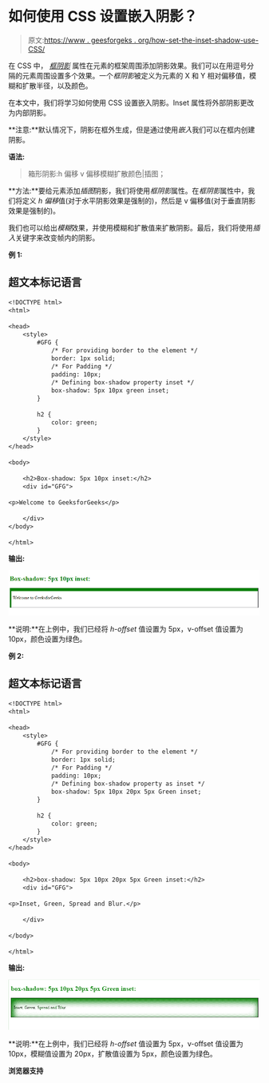 # 如何使用 CSS 设置嵌入阴影？

> 原文:[https://www . geesforgeks . org/how-set-the-inset-shadow-use-CSS/](https://www.geeksforgeeks.org/how-set-the-inset-shadow-using-css/)

在 CSS 中， [*框阴影*](https://www.geeksforgeeks.org/css-box-shadow-property/) 属性在元素的框架周围添加阴影效果。我们可以在用逗号分隔的元素周围设置多个效果。一个*框阴影*被定义为元素的 X 和 Y 相对偏移值，模糊和扩散半径，以及颜色。

在本文中，我们将学习如何使用 CSS 设置嵌入阴影。Inset 属性将外部阴影更改为内部阴影。

**注意:**默认情况下，阴影在框外生成，但是通过使用*嵌入*我们可以在框内创建阴影。

**语法:**

> 箱形阴影:h 偏移 v 偏移模糊扩散颜色|插图；

**方法:**要给元素添加*插图*阴影，我们将使用*框阴影*属性。在*框阴影*属性中，我们将定义 *h 偏移*值(对于水平阴影效果是强制的)，然后是 v 偏移值(对于垂直阴影效果是强制的)。

我们也可以给出*模糊*效果，并使用模糊和扩散值来扩散阴影。最后，我们将使用*插入*关键字来改变帧内的阴影。

**例 1:**

## 超文本标记语言

```
<!DOCTYPE html>
<html>

<head>
    <style>
        #GFG {
            /* For providing border to the element */
            border: 1px solid;
            /* For Padding */
            padding: 10px;
            /* Defining box-shadow property inset */
            box-shadow: 5px 10px green inset;
        }

        h2 {
            color: green;
        }
    </style>
</head>

<body>

    <h2>Box-shadow: 5px 10px inset:</h2>
    <div id="GFG">

<p>Welcome to GeeksforGeeks</p>

    </div>
</body>

</html>
```

**输出:**

![](img/0c3d0ebea50547152954852437b242a0.png)

**说明:**在上例中，我们已经将 *h-offset* 值设置为 5px，v-offset 值设置为 10px，颜色设置为绿色。

**例 2:**

## 超文本标记语言

```
<!DOCTYPE html>
<html>

<head>
    <style>
        #GFG {
            /* For providing border to the element */
            border: 1px solid;
            /* For Padding */
            padding: 10px;
            /* Defining box-shadow property as inset */
            box-shadow: 5px 10px 20px 5px Green inset;
        }

        h2 {
            color: green;
        }
    </style>
</head>

<body>

    <h2>box-shadow: 5px 10px 20px 5px Green inset:</h2>
    <div id="GFG">

<p>Inset, Green, Spread and Blur.</p>

    </div>

</body>

</html>
```

**输出:**

![](img/b62ee4e0760a169a637193a015978a51.png)

**说明:**在上例中，我们已经将 *h-offset* 值设置为 5px，v-offset 值设置为 10px，模糊值设置为 20px，扩散值设置为 5px，颜色设置为绿色。

**浏览器支持**

<figure class="table">

|  |
| --- |

</figure>